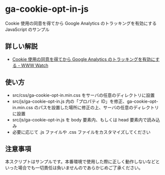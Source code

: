 # ga-cookie-opt-in-js

Cookie 使用の同意を得てから Google Analytics のトラッキングを有効にする JavaScript のサンプル

## 詳しい解説

- <a href="https://hyper-text.org/archives/2018/05/google_analytics_cookie_opt_in.shtml" target="_blank">Cookie 使用の同意を得てから Google Analytics のトラッキングを有効にする - WWW Watch</a>

## 使い方

- src/css/ga-cookie-opt-in.min.css をサーバの任意のディレクトリに設置
- src/js/ga-cookie-opt-in.js 内の「プロパティ ID」を修正、ga-cookie-opt-in.min.css のパスを設置した場所に修正の上、サーバの任意のディレクトリに設置
- src/js/ga-cookie-opt-in.js を body 要素内、もしくは head 要素内で読み込み
- 必要に応じて .js ファイルや .css ファイルをカスタマイズしてください

## 注意事項

本スクリプトはサンプルです。本番環境で使用した際に正しく動作しないなどといった場合でも一切責任は負いませんのであらかじめご了承ください。